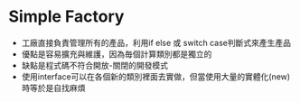 # Simple Factory
 * 工廠直接負責管理所有的產品，利用if else 或 switch case判斷式來產生產品
 * 優點是容易擴充與維護，因為毎個計算類別都是獨立的
 * 缺點是程式碼不符合開放-關閉的開發模式
 * 使用interface可以在各個新的類別裡面去實做，但當使用大量的實體化(new)時等於是自找麻煩
 

